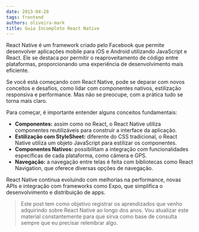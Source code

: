 ```yaml
---
date: 2013-04-28
tags: frontend
authors: oliveira-mark
title: Guia Incompleto React Native
---
```


React Native é um framework criado pelo Facebook que permite desenvolver aplicações mobile para iOS e Android utilizando JavaScript e React. Ele se destaca por permitir o reaproveitamento de código entre plataformas, proporcionando uma experiência de desenvolvimento mais eficiente.

Se você está começando com React Native, pode se deparar com novos conceitos e desafios, como lidar com componentes nativos, estilização responsiva e performance. Mas não se preocupe, com a prática tudo se torna mais claro.

Para começar, é importante entender alguns conceitos fundamentais:

- **Componentes:** assim como no React, o React Native utiliza componentes reutilizáveis para construir a interface da aplicação.
- **Estilização com StyleSheet:** diferente do CSS tradicional, o React Native utiliza um objeto JavaScript para estilizar os componentes.
- **Componentes Nativos:** possibilitam a integração com funcionalidades específicas de cada plataforma, como câmera e GPS.
- **Navegação:** a navegação entre telas é feita com bibliotecas como React Navigation, que oferece diversas opções de navegação.

React Native continua evoluindo com melhorias na performance, novas APIs e integração com frameworks como Expo, que simplifica o desenvolvimento e distribuição de apps.

> Este post tem como objetivo registrar os aprendizados que venho adquirindo sobre React Native ao longo dos anos. Vou atualizar este material constantemente para que sirva como base de consulta sempre que eu precisar relembrar algo.
